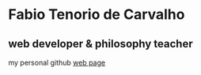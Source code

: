 
# Fabio Tenorio de Carvalho

## web developer & philosophy teacher

my personal github [web page](https://fabiovalho.github.io/)
